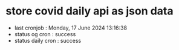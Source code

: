 # store covid daily api as json data

- last cronjob : Monday, 17 June 2024 13:16:38
- status og cron : success
- status daily cron : success
      
      